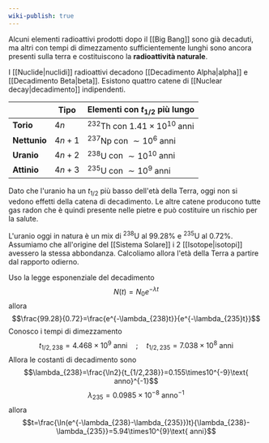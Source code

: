 ```yaml
---
wiki-publish: true
---
```

Alcuni elementi radioattivi prodotti dopo il [[Big Bang]] sono già decaduti, ma altri con tempi di dimezzamento sufficientemente lunghi sono ancora presenti sulla terra e costituiscono la **radioattività naturale**.

I [[Nuclide|nuclidi]] radioattivi decadono [[Decadimento Alpha|alpha]] e [[Decadimento Beta|beta]]. Esistono quattro catene di [[Nuclear decay|decadimento]] indipendenti.

|              | Tipo   | Elementi con $t_{1/2}$ più lungo               |
| ------------ | ------ | ---------------------------------------------- |
| **Torio**    | $4n$   | $^{232}\text{Th}$ con $1.41\times10^{10}$ anni |
| **Nettunio** | $4n+1$ | $^{237}\text{Np}$ con $\sim10^{6}$ anni        |
| **Uranio**   | $4n+2$ | $^{238}\text{U}$ con $\sim10^{10}$ anni        |
| **Attinio**  | $4n+3$ | $^{235}\text{U}$ con $\sim10^{9}$ anni         |
Dato che l'uranio ha un $t_{1/2}$ più basso dell'età della Terra, oggi non si vedono effetti della catena di decadimento. Le altre catene producono tutte gas radon che è quindi presente nelle pietre e può costituire un rischio per la salute.

L'uranio oggi in natura è un mix di $^{238}\text{U}$ al 99.28% e $^{235}\text{U}$ al 0.72%. Assumiamo che all'origine del [[Sistema Solare]] i 2 [[Isotope|isotopi]] avessero la stessa abbondanza. Calcoliamo allora l'età della Terra a partire dal rapporto odierno.

Uso la legge esponenziale del decadimento
$$N(t)=N_{0}e^{-\lambda t}$$
allora
$$\frac{99.28}{0.72}=\frac{e^{-\lambda_{238}t}}{e^{-\lambda_{235}t}}$$
Conosco i tempi di dimezzamento
$$t_{1/2,238}=4.468\times10^{9}\text{ anni}\quad;\quad t_{1/2,235}=7.038\times10^{8}\text{ anni}$$
Allora le costanti di decadimento sono
$$\lambda_{238}=\frac{\ln2}{t_{1/2,238}}=0.155\times10^{-9}\text{ anno}^{-1}$$
$$\lambda_{235}=0.0985\times10^{-8}\text{ anno}^{-1}$$
allora
$$t=\frac{\ln(e^{-\lambda_{238}-\lambda_{235}})t}{\lambda_{238}-\lambda_{235}}=5.94\times10^{9}\text{ anni}$$
